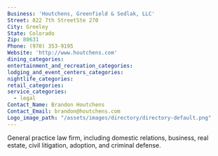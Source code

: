 ```yaml
---
Business: 'Houtchens, Greenfield & Sedlak, LLC'
Street: 822 7th StreetSte 270
City: Greeley
State: Colorado
Zip: 80631
Phone: (970) 353-9195
Website: 'http://www.houtchens.com'
dining_categories:
entertainment_and_recreation_categories:
lodging_and_event_centers_categories:
nightlife_categories:
retail_categories:
service_categories:
  - legal
Contact_Name: Brandon Houtchens
Contact_Email: brandon@houtchens.com
Logo_image_path: "/assets/images/directory/directory-default.png"
---
```



General practice law firm, including domestic relations, business, real estate, civil litigation, adoption, and criminal defense.